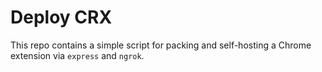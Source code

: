 # Deploy CRX

This repo contains a simple script for packing and self-hosting a Chrome extension via `express` and `ngrok`. 